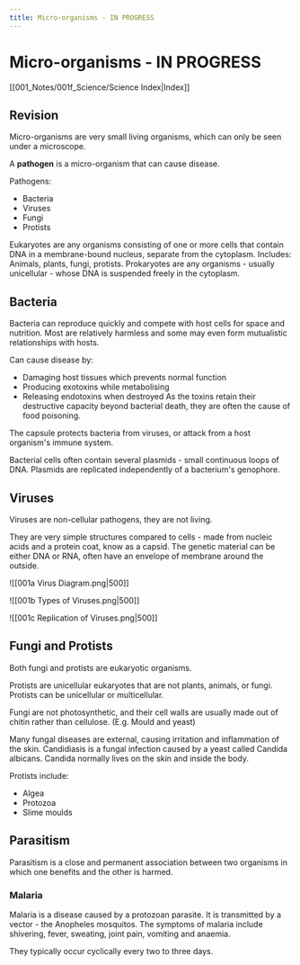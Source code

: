 ```yaml
---
title: Micro-organisms - IN PROGRESS
---
```

# Micro-organisms - IN PROGRESS
[[001_Notes/001f_Science/Science Index|Index]]


## Revision

Micro-organisms are very small living organisms, which can only be seen under a microscope.

A **pathogen** is a micro-organism that can cause disease.

Pathogens:
- Bacteria
- Viruses
- Fungi
- Protists

Eukaryotes are any organisms consisting of one or more cells that contain DNA in a membrane-bound nucleus, separate from the cytoplasm. Includes: Animals, plants, fungi, protists.
Prokaryotes are any organisms - usually unicellular - whose DNA is suspended freely in the cytoplasm.

## Bacteria

Bacteria can reproduce quickly and compete with host cells for space and nutrition.
Most are relatively harmless and some may even form mutualistic relationships with hosts.

Can cause disease by:
- Damaging host tissues which prevents normal function
- Producing exotoxins while metabolising
- Releasing endotoxins when destroyed
As the toxins retain their destructive capacity beyond bacterial death, they are often the cause of food poisoning.

The capsule protects bacteria from viruses, or attack from a host organism's immune system.

Bacterial cells often contain several plasmids - small continuous loops of DNA.
Plasmids are replicated independently of a bacterium's genophore.


## Viruses
Viruses are non-cellular pathogens, they are not living.

They are very simple structures compared to cells - made from nucleic acids and a protein coat, know as a capsid.
The genetic material can be either DNA or RNA, often have an envelope of membrane around the outside.

![[001a Virus Diagram.png|500]]

![[001b Types of Viruses.png|500]]

![[001c Replication of Viruses.png|500]]





## Fungi and Protists

Both fungi and protists are eukaryotic organisms.

Protists are unicellular eukaryotes that are not plants, animals, or fungi.
Protists can be unicellular or multicellular.

Fungi are not photosynthetic, and their cell walls are usually made out of chitin rather than cellulose. (E.g. Mould and yeast)

Many fungal diseases are external, causing irritation and inflammation of the skin.
Candidiasis is a fungal infection caused by a yeast called Candida albicans. Candida normally lives on the skin and inside the body.


Protists include:
- Algea
- Protozoa
- Slime moulds


## Parasitism
Parasitism is a close and permanent association between two organisms in which one benefits and the other is harmed.

### Malaria
Malaria is a disease caused by a protozoan parasite. It is transmitted by a vector - the Anopheles mosquitos.
The symptoms of malaria include shivering, fever, sweating, joint pain, vomiting and anaemia.

They typically occur cyclically every two to three days.





